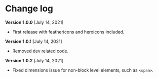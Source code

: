 # Change log

__Version 1.0.0__ [July 14, 2021]
- First release with feathericons and heroicons included.

__Version 1.0.1__ [July 14, 2021]
- Removed dev related code.

__Version 1.0.2__ [July 14, 2021]
- Fixed dimensions issue for non-block level elements, such as `<span>`.
